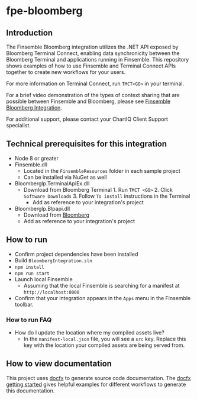 # fpe-bloomberg

## Introduction

The Finsemble Bloomberg integration utilizes the .NET API exposed by Bloomberg Terminal Connect, enabling data synchronicity between the Bloomberg Terminal and applications running in Finsemble. This repository shows examples of how to use Finsemble and Terminal Connect APIs together to create new workflows for your users.

For more information on Terminal Connect, run `TMCT<GO>` in your terminal.

For a brief video demonstration of the types of context sharing that are possible between Finsemble and Bloomberg, please see [Finsemble Bloomberg Integration](https://chartiq.wistia.com/projects/9zacla7xfo).

For additional support, please contact your ChartIQ Client Support specialist.

## Technical prerequisites for this integration

* Node 8 or greater
* Finsemble.dll
  * Located in the `FinsembleResources` folder in each sample project
  * Can be installed via NuGet as well
* Bloomberglp.TerminalApiEx.dll
  * Download from Bloomberg Terminal
        1. Run `TMCT <GO>`
        2. Click `Software Downloads`
        3. Follow `To install` instructions in the Terminal
    * Add as reference to your integration's project
* Bloomberglp.Blpapi.dll
  * Download from [Bloomberg](https://www.bloomberg.com/professional/support/api-library/)
  * Add as reference to your integration's project

## How to run

* Confirm project dependencies have been installed
* Build `BloombergIntegration.sln`
* `npm install`
* `npm run start`
* Launch local Finsemble
  * Assuming that the local Finsemble is searching for a manifest at `http://localhost:8000`
* Confirm that your integration appears in the `Apps` menu in the Finsemble toolbar.

### How to run FAQ

* How do I update the location where my compiled assets live?
  * In the `manifest-local.json` file, you will see a `src` key. Replace this key with the location your compiled assets are being served from.

## How to view documentation

This project uses [docfx](https://dotnet.github.io/docfx/) to generate source code documentation.
The [docfx getting started](https://dotnet.github.io/docfx/tutorial/docfx_getting_started.html) gives helpful examples for different workflows to generate this documentation.
